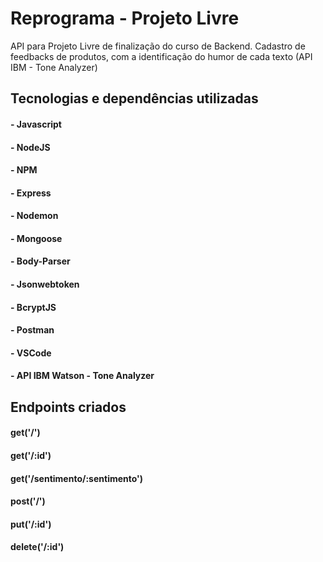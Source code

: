# Reprograma - Projeto Livre

API para Projeto Livre de finalização do curso de Backend.
Cadastro de feedbacks de produtos, com a identificação do humor de cada texto (API IBM - Tone Analyzer)


## Tecnologias e dependências utilizadas
#### - Javascript
#### - NodeJS
#### - NPM
#### - Express
#### - Nodemon
#### - Mongoose
#### - Body-Parser
#### - Jsonwebtoken
#### - BcryptJS
#### - Postman
#### - VSCode
#### - API IBM Watson - Tone Analyzer


## Endpoints criados
#### get('/')
#### get('/:id')
#### get('/sentimento/:sentimento')
#### post('/')
#### put('/:id')
#### delete('/:id')

